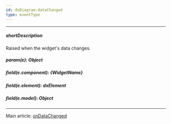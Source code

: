 ```yaml
---
id: dxDiagram.dataChanged
type: eventType
---
```

---
##### shortDescription
Raised when the widget's data changes.

##### param(e): Object

##### field(e.component): {WidgetName}

##### field(e.element): dxElement

##### field(e.model): Object

---
Main article: [onDataChanged]({basewidgetpath}/Configuration/#onDataChanged)